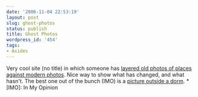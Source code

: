 ```yaml
---
date: '2006-11-04 22:53:19'
layout: post
slug: ghost-photos
status: publish
title: Ghost Photos
wordpress_id: '454'
tags:
- Asides
---
```


Very cool site (no title) in which someone has [layered old photos of places against modern photos](http://ace.methodcomputers.com/ghost/). Nice way to show what has changed, and what hasn't. The best one out of the bunch (IMO) is a [picture outside a dorm](http://ace.methodcomputers.com/ghost/1.html).
  *[IMO]: In My Opinion
